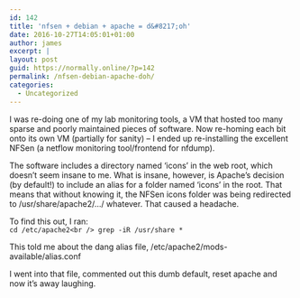 ```yaml
---
id: 142
title: 'nfsen + debian + apache = d&#8217;oh'
date: 2016-10-27T14:05:01+01:00
author: james
excerpt: |
layout: post
guid: https://normally.online/?p=142
permalink: /nfsen-debian-apache-doh/
categories:
  - Uncategorized
---
```

I was re-doing one of my lab monitoring tools, a VM that hosted too many sparse and poorly maintained pieces of software. Now re-homing each bit onto its own VM (partially for sanity) &#8211; I ended up re-installing the excellent NFSen (a netflow monitoring tool/frontend for nfdump).

The software includes a directory named &#8216;icons&#8217; in the web root, which doesn&#8217;t seem insane to me. What is insane, however, is Apache&#8217;s decision (by default!) to include an alias for a folder named &#8216;icons&#8217; in the root. That means that without knowing it, the NFSen icons folder was being redirected to /usr/share/apache2/&#8230;/ whatever. That caused a headache.

To find this out, I ran:  
`cd /etc/apache2<br />
grep -iR /usr/share *`

This told me about the dang alias file, /etc/apache2/mods-available/alias.conf

I went into that file, commented out this dumb default, reset apache and now it&#8217;s away laughing.